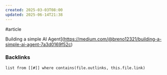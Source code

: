 ```yaml
---
created: 2025-03-03T08:00
updated: 2025-06-14T21:38
---
```

 #article 
 
 Building a simple AI Agent](https://medium.com/@breno12321/building-a-simple-ai-agent-7a3d0169f52c)
### Backlinks
```dataview 
list from [[#]] where contains(file.outlinks, this.file.link)
```

